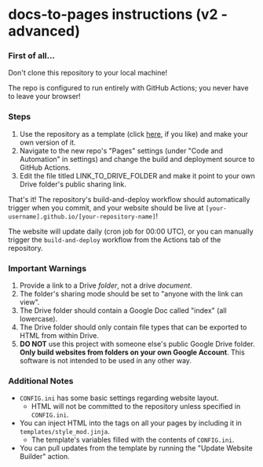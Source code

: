 # docs-to-pages instructions (v2 - advanced)

### First of all...
Don't clone this repository to your local machine!

The repo is configured to run entirely with GitHub Actions; you never have to leave your browser!

### Steps
1. Use the repository as a template (click [here](https://github.com/new?template_name=docs-to-pages&template_owner=Rachmanin0xFF), if you like) and make your own version of it.
2. Navigate to the new repo's "Pages" settings (under "Code and Automation" in settings) and change the build and deployment source to GitHub Actions.
3. Edit the file titled LINK_TO_DRIVE_FOLDER and make it point to your own Drive folder's public sharing link.

That's it! The repository's build-and-deploy workflow should automatically trigger when you commit, and your website should be live at `[your-username].github.io/[your-repository-name]`!

The website will update daily (cron job for 00:00 UTC), or you can manually trigger the `build-and-deploy` workflow from the Actions tab of the repository.

### Important Warnings
1. Provide a link to a Drive *folder*, not a drive *document*.
2. The folder's sharing mode should be set to "anyone with the link can view".
3. The Drive folder should contain a Google Doc called "index" (all lowercase).
4. The Drive folder should only contain file types that can be exported to HTML from within Drive.
5. **DO NOT** use this project with someone else's public Google Drive folder. **Only build websites from folders on your own Google Account**. This software is not intended to be used in any other way.

### Additional Notes
* `CONFIG.ini` has some basic settings regarding website layout.
  * HTML will not be committed to the repository unless specified in `CONFIG.ini`.
* You can inject HTML into the <head> tags on all your pages by including it in `templates/style_mod.jinja`.
  * The template's variables filled with the contents of `CONFIG.ini`.
* You can pull updates from the template by running the "Update Website Builder" action.

